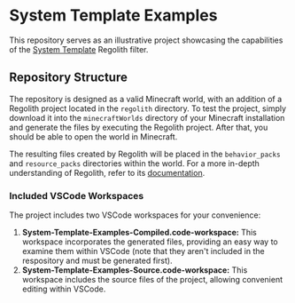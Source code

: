# System Template Examples

This repository serves as an illustrative project showcasing the capabilities of the [System Template](https://github.com/Nusiq/regolith-filters/tree/master/system_template) Regolith filter.

## Repository Structure

The repository is designed as a valid Minecraft world, with an addition of a Regolith project located in the `regolith` directory. To test the project, simply download it into the `minecraftWorlds` directory of your Minecraft installation and generate the files by executing the Regolith project. After that, you should be able to open the world in Minecraft.

The resulting files created by Regolith will be placed in the `behavior_packs` and `resource_packs` directories within the world. For a more in-depth understanding of Regolith, refer to its [documentation](https://bedrock-oss.github.io/regolith/).

### Included VSCode Workspaces

The project includes two VSCode workspaces for your convenience:

1. **System-Template-Examples-Compiled.code-workspace:** This workspace incorporates the generated files, providing an easy way to examine them within VSCode (note that they aren't included in the respository and must be generated first).
2. **System-Template-Examples-Source.code-workspace:** This workspace includes the source files of the project, allowing convenient editing within VSCode.
